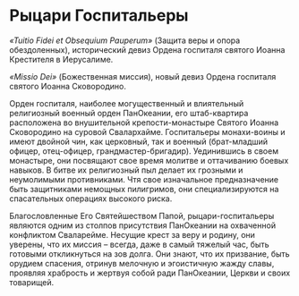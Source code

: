 # Рыцари Госпитальеры

_«Tuitio Fidei et Obsequium Pauperum»_ \(Защита веры и опора обездоленных\), исторический девиз Ордена госпиталя святого Иоанна Крестителя в Иерусалиме.

_«Missio Dei»_ \(Божественная миссия\), новый девиз Ордена госпиталя святого Иоанна Сковородино.

Орден госпиталя, наиболее могущественный и влиятельный религиозный военный орден ПанОкеании, его штаб-квартира расположена во внушительной крепости-монастыре Святого Иоанна Сковородино на суровой Свалархайме. Госпитальеры монахи-воины и имеют двойной чин, как церковный, так и военный \(брат-младший офицер, отец-офицер, грандмастер-бригадир\). Уединившись в своем монастыре, они посвящают свое время молитве и оттачиванию боевых навыков. В битве их религиозный пыл делает их грозными и неумолимыми противниками. Чтя свое изначальное предназначение быть защитниками немощных пилигримов, они специализируются на спасательных операциях высокого риска.

Благословленные Его Святейшеством Папой, рыцари-госпитальеры являются одним из столпов присутствия ПанОкеании на охваченной конфликтом Сваларейме. Несущие крест за веру и родину, они уверены, что их миссия – всегда, даже в самый тяжелый час, быть готовыми откликнуться на зов долга. Они знают, что их призвание, быть орудием спасения, отринув мелочную и эгоистичную жажду славы, проявляя храбрость и жертвуя собой ради ПанОкеании, Церкви и своих товарищей.

